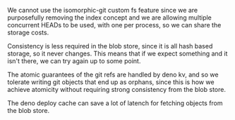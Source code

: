 We cannot use the isomorphic-git custom fs feature since we are purposefully
removing the index concept and we are allowing multiple concurrent HEADs to be
used, with one per process, so we can share the storage costs.

Consistency is less required in the blob store, since it is all hash based
storage, so it never changes. This means that if we expect something and it
isn't there, we can try again up to some point.

The atomic guarantees of the git refs are handled by deno kv, and so we tolerate
writing git objects that end up as orphans, since this is how we achieve
atomicity without requiring strong consistency from the blob store.

The deno deploy cache can save a lot of latench for fetching objects from the
blob store.

